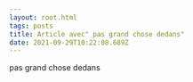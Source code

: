 ```yaml
---
layout: root.html
tags: posts
title: Article avec" pas grand chose dedans"
date: 2021-09-29T10:22:08.689Z
---
```

pas grand chose dedans